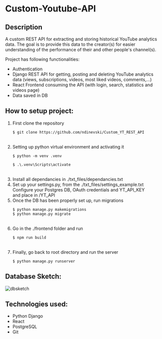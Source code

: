 # Custom-Youtube-API

## Description
A custom REST API for extracting and storing historical YouTube analytics data. The goal is to provide this data to the creator(s) for easier understanding of the performance of their and other people's channel(s).

Project has following functionalities:<br />
- Authentication<br />
- Django REST API for getting, posting and deleting YouTube analytics data (views, subscriptions, videos, most liked videos, comments,...)<br />
- React Frontend consuming the API (with login, search, statistics and videos page)<br />
- Data saved in DB<br />

## How to setup project:<br />
 1. First clone the repository<br />
    ```
    $ git clone https://github.com/ndinevski/Custom_YT_REST_API
    ```
    <br />
 2. Setting up python virtual environment and activating it<br />
    ```
    $ python -m venv .venv
  
    $ .\.venv\Scripts\activate
    ```
    <br />
 3. Install all dependancies in ./txt_files/dependancies.txt <br />
 4. Set up your settings.py, from the ./txt_files/settings_example.txt<br />
       Configure your Postgres DB, OAuth credentials and YT_API_KEY<br />
       and place in /YT_API<br />
 5. Once the DB has been properly set up, run migrations<br />
    ```
    $ python manage.py makemigrations
    $ python manage.py migrate
    ```
    <br />
 6. Go in the ./frontend folder and run<br />
    ```
    $ npm run build
    ```
    <br />
 7. Finally, go back to root directory and run the server<br />
    ```
    $ python manage.py runserver
    ```

## Database Sketch:
 ![dbsketch](https://github.com/ndinevski/Custom_YT_REST_API/assets/61565298/4c92f5b7-ccc5-47b2-98d0-cde390bae6c3)

## Technologies used:
 - Python Django
 - React
 - PostgreSQL
 - Git
